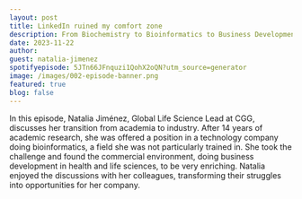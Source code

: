 ```yaml
---
layout: post
title: LinkedIn ruined my comfort zone
description: From Biochemistry to Bioinformatics to Business Development.
date: 2023-11-22
author: 
guest: natalia-jimenez
spotifyepisode: 5JTn66JFnquzi1QohX2oQN?utm_source=generator
image: /images/002-episode-banner.png
featured: true
blog: false
---
```


In this episode, Natalia Jiménez, Global Life Science Lead at CGG, discusses her transition from academia to industry. After 14 years of academic research, she was offered a position in a technology company doing bioinformatics, a field she was not particularly trained in. She took the challenge and found the commercial environment, doing business development in health and life sciences, to be very enriching. Natalia enjoyed the discussions with her colleagues, transforming their struggles into opportunities for her company.